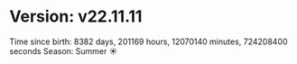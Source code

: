 # Version: v22.11.11
Time since birth: 8382 days, 201169 hours, 12070140 minutes, 724208400 seconds
Season: Summer ☀️
